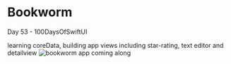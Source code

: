 # Bookworm
 Day 53 - 100DaysOfSwiftUI

 learning coreData, building app views including star-rating, text editor and detailview
![bookworm app coming along](https://github.com/Yannemal/Bookworm/assets/56878180/cbb84ad6-ab3c-42cd-9e87-79495662c134)

